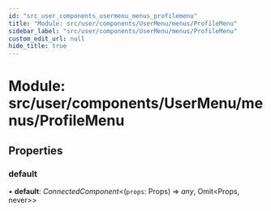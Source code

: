 ```yaml
---
id: "src_user_components_usermenu_menus_profilemenu"
title: "Module: src/user/components/UserMenu/menus/ProfileMenu"
sidebar_label: "src/user/components/UserMenu/menus/ProfileMenu"
custom_edit_url: null
hide_title: true
---
```


# Module: src/user/components/UserMenu/menus/ProfileMenu

## Properties

### default

• **default**: *ConnectedComponent*<(`props`: Props) => *any*, Omit<Props, never\>\>

